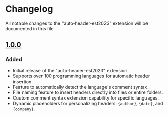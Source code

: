 # Changelog

All notable changes to the "auto-header-est2023" extension will be documented in this file.

## [1.0.0]

### Added

- Initial release of the "auto-header-est2023" extension.
- Supports over 100 programming languages for automatic header insertion.
- Feature to automatically detect the language's comment syntax.
- File naming feature to insert headers directly into files or entire folders.
- Custom comment syntax extension capability for specific languages.
- Dynamic placeholders for personalizing headers: `{author}`, `{date}`, and `{company}`.


[1.0.0]: https://github.com/BankkRoll/auto-header-est2023/releases/tag/v1.0.0
